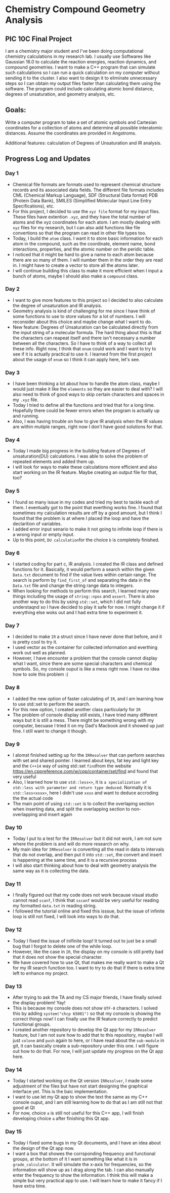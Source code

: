 # Chemistry Compound Geometry Analysis
## PIC 10C Final Project

I am a chemistry major student and I've been doing computational chemistry calculations in my research lab. I usually use Softwares like Gaussian 16.0 to calculate the reaction energies, reaction dynamics, and compound geometries. I want to make a C++ program that can simulate such calculations so I can run a quick calculation on my computer without sending it to the cluster. I also want to design it to eliminate unnecessary steps so I can obtain my output files faster than calculating them using the software. The program could include calculating atomic bond distance, degrees of unsaturation, and geometry analysis, etc. 

## Goals: 
Write a computer program to take a set of atomic symbols and Cartesian coordinates
for a collection of atoms and determine all possible interatomic distances. Assume
the coordinates are provided in Angstroms.

Additional features: calculation of Degrees of Unsaturation and IR analysis.

## Progress Log and Updates
### Day 1
* Chemical file formats are formats used to represent chemical structure records and its associated data fields. The different file formats includes CML (Chemical Markup Language), SDF (Structural Data format) PDB (Protein Data Bank), SMILES (Simplified Molecular Input Line Entry Specifications), etc. 
* For this project, I decided to use the `xyz file` format for my input files. These files have extention `.xyz`, and they have the total number of atoms and the xyz coordinates for each atom. I am mostly dealing with `xyz` files for my research, but I can also add functions like file convertions so that the program can read in other file types too. 
* Today, I build the `atom` class. I want it to store basic information for each atom in the compound, such as the coordinate, element name, bond interactions, properties, and the atomic number on the peridic table.  
* I noticed that it might be hard to give a name to each atom because there are so many of them. I will number them in the order they are read in. I might have to create a vector to store all the atoms later.
* I will continue building this class to make it more efficient when I input a bunch of atoms, maybe I should also make a `compound` class.

### Day 2
- I want to give more features to this project so I decided to also calculate the degree of unsaturation and IR analysis.
- Geometry analysis is kind of challenging for me since I have think of some functions to use to store values for a lot of numbers. I will reconsider about this choice and maybe change what I want to do. 
- New feature: Degrees of Unsaturation can be calculated directly from the input string of a molecular formula. The hard thing about this is that the characters can reapeat itself and there isn't necessary a number between all the characters. So I have to think of a way to collect all these info. Right now, I think that `enum` could work and I want to try to see if it is actually practical to use it. I learned from the first project about the usage of `enum` so I think it can apply here, let's see.

### Day 3
- I have been thinking a lot about how to handle the atom class, maybe I would just make it like the `elements` so they are easier to deal with? I will also need to think of good ways to skip certain characters and spaces in my `.xyz` file.
- Today I tried to define all the functions and tried that for a long time. Hopefully there could be fewer errors when the program is actually up and running.
- Also, I was having trouble on how to give IR analysis when the IR values are within mutiple ranges, right now I don't have good solutions for that.

### Day 4
- Today I made big progress in the building feature of Degrees of unsaturation(DU) calculations. I was able to solve the problem of repeated elements and added them up.
- I will look for ways to make these calculations more efficient and also start working on the IR feature. Maybe creating an output file for that, too?

### Day 5 
- I found so many issue in my codes and tried my best to tackle each of them. I eventually got to the point that everthing works fine. I found that sometimes my calculation results are off by a good amount, but I think I found that the problem is at where I placed the loop and have the declarition of variables.
- I added error input senario to make it not going to infinite loop if there is a wrong input or empty input. 
- Up to this point, `DU calculation`for the choice `b` is completely finished.

### Day 6
- I started coding for part c, IR analysis. I created the IR class and defined functions for it. Basically, it would perform a search within the given `Data.txt` document to find if the value lives within certain range. The search is perform by `find_first_of` and separating the data in the `Data.txt` file and change the string range data to integers.
- When looking for methods to perform this search, I learned many new things including the usage of `string::npos` and `assert`. There is also another way to do this by using `std::set`, which I did not fully understaqnd so I have decided to play it safe for now. I might change it if everything else woks out and I had extra time to experiment it.

### Day 7
- I decided to make `IR` a struct since I have never done that before, and it is pretty cool to try it. 
- I used vector as the container for collected information and everthing work out well as planned.
- However, I have encounter a problem that the console cannot display what I want, since there are some special characters and chemical symbols. So, my console ouput is like a mess right now. I have no idea how to sole this problem :(

### Day 8
- I added the new option of faster calculating of `IR`, and I am learning how to use std::set to perform the search.
- For this new option, I created another class particularly for `IR`
- The problem of console display still exists, I have tried many different ways but it is still a mess. There might be something wrong with my computer, becuase I tried it on my Dad's Macbook and it showed up just fine. I still want to change it though. 

### Day 9
- I alomst finished setting up for the `IRResolver` that can perform searches with set and shared pointer. I learned about keys, fat key and light key and the `C++14` way of using std::set `find`from the website https://en.cppreference.com/w/cpp/container/set/find and found that very useful
- Also, I learned how to use `std::less<>`, it is `a specialization of std::less with parameter and return type deduced`. Normally it is `std::less<xxxx>`, here I didn't use `xxxx` and want to deduce accroding the the actual code
- The main point of using `std::set` is to collect the overlaping section when inserting data, and split the overlapping section to non-overlapping and insert again

### Day 10
- Today I put to a test for the `IRResolver` but it did not work, I am not sure where the problem is and will do more research on why.
- My main idea for `IRResolver` is converting all the read in data to intervals that do not overlap, and then put it into `std::set`, the convert and insert is happening at the same time, and it is a recursive process
- I will also start thinking about how to deal with geometry analysis the same way as it is collecting the data.

### Day 11
- I finally figured out that my code does not work because visual studio cannot read `scanf`, I think that `sscanf` would be very useful for reading my formatted `data.txt` in reading string.
- I followed the tutorial online and fixed this isssue, but the issue of infinite loop is still not fixed, I will look into ways to do that.

### Day 12
- Today I fixed the issue of inifinite loop! It turned out to just be a small bug that I forgot to delete one of the while loop. 
- However, like the case in `IR`, the display on my console is still pretty bad that it does not show the special character. 
- We have covered how to use Qt, that makes me really want to make a Qt for my IR search function too. I want to try to do that if there is extra time left to enhance my project.

### Day 13
- After trying to ask the TA and my CS major friends, I have finally solved the display problem! Yay! 
- This is because my console does not show `UTF-8` characters. I solved this by adding `system("chcp 65001")` so that my console is showing the correct things now! I can finally use the IR feature correctly to predict functional groups.
- I created another repository to develop the Qt app for my `IRResolver` feature, but I am not sure how to add that to this repository, maybe I will just `colone` and `push` again to here, or I have read about the `sub-module` in git, it can basically create a sub-repository under this one. I will figure out how to do that. For now, I will just update my progress on the Qt app here.

### Day 14
- Today I started working on the Qt version `IRResolver`, I made some adjustment of the files but have not start designing the graphical interface yet. This is the baic implementation.
- I want to use let my Qt app to show the text the same as my C++ console ouput, and I am still learning how to do that as I am still not that good at Qt
- For now, choice `a` is still not useful for this C++ app, I will finish developing choice `a` after finishing this Qt app.

### Day 15
- Today I fixed some bugs in my Qt documents, and I have an idea about the design of the Qt app now.
- I want a box that showes the corrsponding frequency and functional groups, at the bottom of it I want something like what it is in `grade_calculator`. It will simulate the x-axis for frequencies, so the information will show up as I drag along the tab. I can also manually enter the frequency to show the information. I think this will make a simple but very practical app to use. I will learn how to make it fancy if I have extra time.